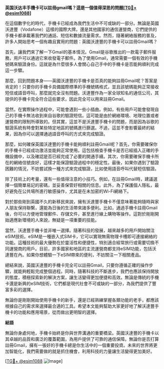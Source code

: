 **英国沃达丰手機卡可以註冊gmail嗎？這是一個值得深思的問題[[TG💪+ @esim1088](https://t.me/s/esim1088)]**

在這個數字化的時代，手機卡已經成為我們生活中不可或缺的一部分。無論是英國沃達豐（Vodafone）這樣的國際大牌，還是其他國家的通信運營商，它們提供的手機卡都承載著我們的通話、短信和數據流量需求。然而，隨著網絡服務的普及，許多人開始思考一個有趣且實用的問題：英國沃達豐的手機卡可以註冊Gmail嗎？

首先，讓我們來了解一下Gmail的基本情況。Gmail是谷歌推出的一款電子郵件服務，用戶可以通過它來收發電子郵件。為了使用Gmail，通常需要一個有效的手機號碼來驗證身份。這就是為什麼很多人會關心自己手中的手機卡是否能夠順利完成這一步驟。

那麼，回到問題本身——英國沃達豐的手機卡是否真的能夠註冊Gmail呢？答案是肯定的！只要你的手機卡具備國際標準的手機號碼格式，並且該號碼能夠正常接收短信或語音呼叫，那麼就完全沒有問題。沃達豐作為一家全球知名的通信公司，其提供的手機卡完全符合這些要求，因此完全可以用來註冊Gmail。

當然，在實際操作過程中，可能會遇到一些小插曲。例如，有些用戶可能會發現自己的手機卡無法收到來自谷歌的驗證短信。這可能是由於網絡環境、地理位置或者運營商的限制所導致的。但其實，這並不是沃達豐手機卡的問題，而是因為谷歌的驗證系統有時會對某些特定地區的號碼進行篩選。不過，這並不會影響最終的結果，因為你可以選擇通過語音呼叫的方式來完成驗證。

那麼，如何確保英國沃達豐的手機卡能夠順利註冊Gmail呢？首先，你需要確保你的手機卡已經成功激活並能夠正常使用。這包括檢查手機卡是否已經插入正確的手機設備中，以及確認是否已經完成了必要的開通手續。其次，你需要確保手機卡所在的網絡信號良好，這樣才能保證驗證過程中的穩定性。最後，如果你遇到了驗證困難的情況，不妨嘗試換一種方式來完成驗證，比如使用語音呼叫代替短信驗證。

除了技術上的考量，還有一些值得注意的小技巧。例如，在註冊Gmail時，建議選擇一個簡單易記的密碼，並妥善保管好相關的信息。此外，為了保護個人隱私，最好避免在公共場所進行敏感操作，尤其是在未加密的Wi-Fi網絡下。

對於那些剛到英國不久的新移民來說，擁有沃達豐手機卡不僅意味著能夠隨時與家人朋友保持聯繫，還能為日後的生活帶來諸多便利。比如，通過手機卡註冊Gmail後，你可以方便地管理郵件、存儲文件，甚至進行線上購物等操作。這對於剛剛開始適應新環境的人來說，無疑是一項重要的技能。

當然，沃達豐手機卡並非唯一選擇。隨著科技的發展，越來越多的用戶開始關注eSIM技術。eSIM是一種嵌入式SIM卡，它可以實現無需物理卡槽即可連接網絡的功能。這種技術的最大優勢在於靈活性和便捷性，特別適合經常旅行或需要切換不同運營商的用戶。目前，許多國家和地區的主流運營商都支持eSIM功能，包括沃達豐在內。如果你想體驗一下eSIM帶來的便利，不妨關注一下相關產品。

總結來說，英國沃達豐的手機卡完全可以註冊Gmail，只要你遵循正確的操作步驟，就能夠輕鬆完成整個過程。同時，隨著科技的不斷進步，我們也應該保持開放的態度，積極探索新的解決方案，讓生活變得更加便捷和高效。無論是傳統的手機卡還是新興的eSIM技術，它們都是現代社會不可或缺的一部分，為我們提供了豐富多彩的選擇。

無論你是剛剛開始使用手機卡的新手，還是已經熟練掌握各類功能的老手，都應該根據自己的需求來選擇最合適的工具。希望本文能夠幫助大家更好地了解沃達豐手機卡的功能和應用場景，從而做出更明智的選擇。

**結語**

無論你身處何地，手機卡始終是你與世界溝通的重要橋梁。英國沃達豐的手機卡以其卓越的品質和廣泛的覆蓋範圍，為用戶提供了可靠的通信保障。無論你是否打算註冊Gmail，擁有一張好的手機卡總是你生活中的一個重要投資。未來的世界將更加智能化，我們需要做的就是抓住機會，利用科技的力量讓生活變得更加美好。

[[TG💪+ @esim1088](https://t.me/s/esim1088) ![Image](https://i.postimg.cc/4NQfJmqS/Snipaste-2025-05-13-00-14-12.png)]